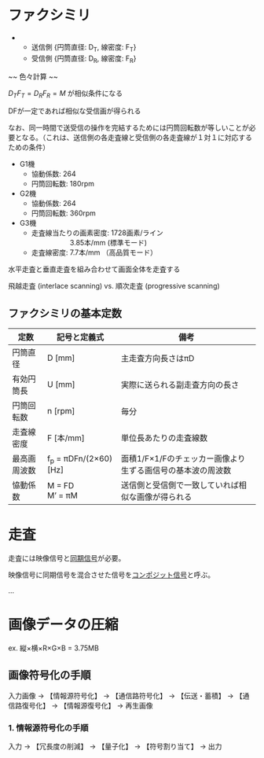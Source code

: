 # ファクシミリ

*
  * 送信側 {円筒直径: D<sub>T</sub>, 線密度: F<sub>T</sub>}
  * 受信側 {円筒直径: D<sub>R</sub>, 線密度: F<sub>R</sub>}

<p>~~ 色々計算 ~~</p>

$D_T F_T = D_R F_R = M$ が相似条件になる

DFが一定であれば相似な受信画が得られる

なお、同一時間で送受信の操作を完結するためには円筒回転数が等しいことが必要となる。（これは、送信側の各走査線と受信側の各走査線が１対１に対応するための条件）

* G1機
  * 協動係数: 264
  * 円筒回転数: 180rpm
* G2機
  * 協動係数: 264
  * 円筒回転数: 360rpm
* G3機
  * 走査線当たりの画素密度: 1728画素/ライン
  * 走査線密度: <div style="display:inline-block">3.85本/mm (標準モード)<br>7.7本/mm （高品質モード）</div>

水平走査と垂直走査を組み合わせて画面全体を走査する

飛越走査 (interlace scanning) vs. 順次走査 (progressive scanning)



## ファクシミリの基本定数

| 定数 | 記号と定義式 | 備考 |
| --- | --- | --- |
| 円筒直径 | D [mm] | 主走査方向長さはπD |
| 有効円筒長 | U [mm] | 実際に送られる副走査方向の長さ |
| 円筒回転数 | n [rpm] | 毎分 |
| 走査線密度 | F [本/mm] | 単位長あたりの走査線数 |
| 最高画周波数 | f<sub>p</sub> = πDFn/(2×60) [Hz] | 面積1/F×1/Fのチェッカー画像より生ずる画信号の基本波の周波数 |
| 恊動係数 | M = FD <br> M’ = πM | 送信側と受信側で一致していれば相似な画像が得られる |

# 走査
走査には映像信号と<u>同期信号</u>が必要。

映像信号に同期信号を混合させた信号を<u>コンポジット信号</u>と呼ぶ。

...

# 画像データの圧縮

ex. 縦×横×R×G×B = 3.75MB

## 画像符号化の手順
入力画像 → 【情報源符号化】 → 【通信路符号化】 → 【伝送・蓄積】 → 【通信路復号化】 → 【情報源復号化】 → 再生画像

### 1. 情報源符号化の手順
入力 → 【冗長度の削減】 → 【量子化】 → 【符号割り当て】 → 出力

